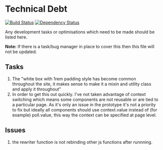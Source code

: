 # Technical Debt

[![Build Status](https://travis-ci.org/ministryofjustice/clarity-prototype-kit.svg?branch=master)](https://travis-ci.org/ministryofjustice/clarity-prototype-kit)
[![Dependency Status](https://gemnasium.com/ministryofjustice/clarity-prototype-kit.svg)](https://gemnasium.com/ministryofjustice/clarity-prototype-kit)

Any development tasks or optimisations which need to be made should be listed here.

**Note:** If there is a task/bug manager in place to cover this then this file will not be updated.

## Tasks

1. The "white box with 1rem padding style has become common throughout the site, it makes sense to make it a mixin and utility class and apply it throughout"
2. In order to get this out quickly. I've not taken advantage of context switching which means some components are not reusable or are tied to a particular page. As it's only an issue in the prototype it's not a priority to fix but ideally all components should use context.value instead of (for example) poll.value, this way the context can be specified at page level.
## Issues
1. the rewriter function is not rebinding other js functions after runnning.